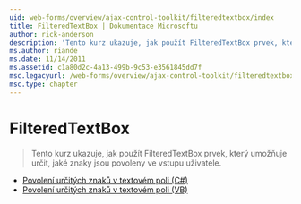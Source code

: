 ```yaml
---
uid: web-forms/overview/ajax-control-toolkit/filteredtextbox/index
title: FilteredTextBox | Dokumentace Microsoftu
author: rick-anderson
description: 'Tento kurz ukazuje, jak použít FilteredTextBox prvek, který umožňuje určit, jaké znaky jsou povoleny ve vstupu uživatele.'
ms.author: riande
ms.date: 11/14/2011
ms.assetid: c1a80d2c-4a13-499b-9c53-e3561845dd7f
msc.legacyurl: /web-forms/overview/ajax-control-toolkit/filteredtextbox
msc.type: chapter
---
```

<a name="filteredtextbox"></a>FilteredTextBox
====================
> Tento kurz ukazuje, jak použít FilteredTextBox prvek, který umožňuje určit, jaké znaky jsou povoleny ve vstupu uživatele.


- [Povolení určitých znaků v textovém poli (C#)](allowing-only-certain-characters-in-a-text-box-cs.md)
- [Povolení určitých znaků v textovém poli (VB)](allowing-only-certain-characters-in-a-text-box-vb.md)
